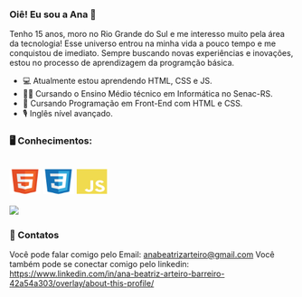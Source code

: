 ### Oiê! Eu sou a Ana 👋

Tenho 15 anos, moro no Rio Grande do Sul e me interesso muito pela área da tecnologia! Esse universo entrou na minha vida a pouco tempo e me conquistou de imediato. Sempre buscando novas experiências e inovações, estou no processo de aprendizagem da programção básica.

- 💻 Atualmente estou aprendendo HTML, CSS e JS.
- 🙋‍♀️ Cursando o Ensino Médio técnico em Informática no Senac-RS.
- 📲 Cursando Programação em Front-End com HTML e CSS.
- 🎙️ Inglês nível avançado.

### 🖥️ Conhecimentos: 

<div style="display: inline_block"><br>
  <img alt="Icon HTML" height="45" width="55" src="https://raw.githubusercontent.com/devicons/devicon/master/icons/html5/html5-original.svg">
  <img alt="Icon CSS" height="45" width="55" src="https://raw.githubusercontent.com/devicons/devicon/master/icons/css3/css3-original.svg">
  <img alt="Icon JavaScript" height="45" width="55" src="https://raw.githubusercontent.com/devicons/devicon/master/icons/javascript/javascript-plain.svg">
</div>

<div>
  <br>
  <a href="https://github.com/aanabarreiro">
    <img heigth="180cm" src="https://github-readme-stats.vercel.app/api/top-langs/?username=aanabarreiro&layout=compact&theme=tokyonight">
  </a>
</div>

### 📧 Contatos
Você pode falar comigo pelo Email: anabeatrizarteiro@gmail.com
Você também pode se conectar comigo pelo linkedin: https://www.linkedin.com/in/ana-beatriz-arteiro-barreiro-42a54a303/overlay/about-this-profile/
